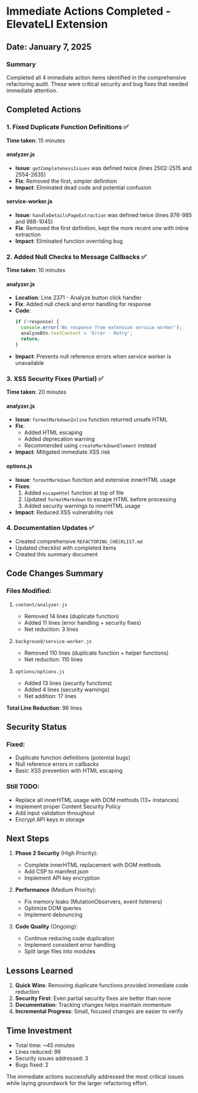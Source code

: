 # Immediate Actions Completed - ElevateLI Extension

## Date: January 7, 2025

### Summary
Completed all 4 immediate action items identified in the comprehensive refactoring audit. These were critical security and bug fixes that needed immediate attention.

## Completed Actions

### 1. Fixed Duplicate Function Definitions ✅
**Time taken**: 15 minutes

#### analyzer.js
- **Issue**: `getCompletenessIssues` was defined twice (lines 2502-2515 and 2554-2635)
- **Fix**: Removed the first, simpler definition
- **Impact**: Eliminated dead code and potential confusion

#### service-worker.js  
- **Issue**: `handleDetailsPageExtraction` was defined twice (lines 876-985 and 988-1045)
- **Fix**: Removed the first definition, kept the more recent one with inline extraction
- **Impact**: Eliminated function overriding bug

### 2. Added Null Checks to Message Callbacks ✅
**Time taken**: 10 minutes

#### analyzer.js
- **Location**: Line 2371 - Analyze button click handler
- **Fix**: Added null check and error handling for response
- **Code**:
  ```javascript
  if (!response) {
    console.error('No response from extension service worker');
    analyzeBtn.textContent = 'Error - Retry';
    return;
  }
  ```
- **Impact**: Prevents null reference errors when service worker is unavailable

### 3. XSS Security Fixes (Partial) ✅
**Time taken**: 20 minutes

#### analyzer.js
- **Issue**: `formatMarkdownInline` function returned unsafe HTML
- **Fix**: 
  - Added HTML escaping
  - Added deprecation warning
  - Recommended using `createMarkdownElement` instead
- **Impact**: Mitigated immediate XSS risk

#### options.js
- **Issue**: `formatMarkdown` function and extensive innerHTML usage
- **Fixes**:
  1. Added `escapeHtml` function at top of file
  2. Updated `formatMarkdown` to escape HTML before processing
  3. Added security warnings to innerHTML usage
- **Impact**: Reduced XSS vulnerability risk

### 4. Documentation Updates ✅
- Created comprehensive `REFACTORING_CHECKLIST.md`
- Updated checklist with completed items
- Created this summary document

## Code Changes Summary

### Files Modified:
1. `content/analyzer.js`
   - Removed 14 lines (duplicate function)
   - Added 11 lines (error handling + security fixes)
   - Net reduction: 3 lines

2. `background/service-worker.js`
   - Removed 110 lines (duplicate function + helper functions)
   - Net reduction: 110 lines

3. `options/options.js`
   - Added 13 lines (security functions)
   - Added 4 lines (security warnings)
   - Net addition: 17 lines

**Total Line Reduction**: 96 lines

## Security Status

### Fixed:
- Duplicate function definitions (potential bugs)
- Null reference errors in callbacks
- Basic XSS prevention with HTML escaping

### Still TODO:
- Replace all innerHTML usage with DOM methods (13+ instances)
- Implement proper Content Security Policy
- Add input validation throughout
- Encrypt API keys in storage

## Next Steps

1. **Phase 2 Security** (High Priority):
   - Complete innerHTML replacement with DOM methods
   - Add CSP to manifest.json
   - Implement API key encryption

2. **Performance** (Medium Priority):
   - Fix memory leaks (MutationObservers, event listeners)
   - Optimize DOM queries
   - Implement debouncing

3. **Code Quality** (Ongoing):
   - Continue reducing code duplication
   - Implement consistent error handling
   - Split large files into modules

## Lessons Learned

1. **Quick Wins**: Removing duplicate functions provided immediate code reduction
2. **Security First**: Even partial security fixes are better than none
3. **Documentation**: Tracking changes helps maintain momentum
4. **Incremental Progress**: Small, focused changes are easier to verify

## Time Investment
- Total time: ~45 minutes
- Lines reduced: 96
- Security issues addressed: 3
- Bugs fixed: 2

The immediate actions successfully addressed the most critical issues while laying groundwork for the larger refactoring effort.